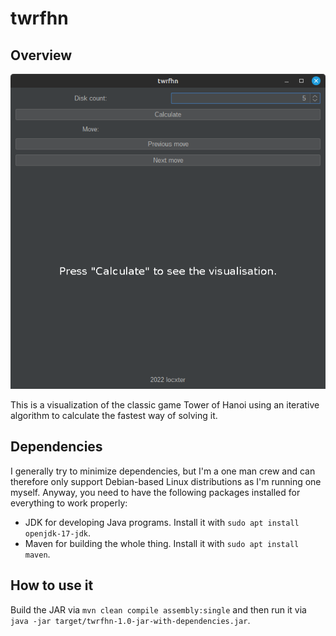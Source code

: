 # twrfhn

## Overview

![Overview image](overview.png)

This is a visualization of the classic game Tower of Hanoi using an iterative algorithm to calculate the fastest way of
solving it.

## Dependencies

I generally try to minimize dependencies, but I'm a one man crew and can therefore only support Debian-based Linux
distributions as I'm running one myself. Anyway, you need to have the following packages installed for everything to
work properly:

- JDK for developing Java programs. Install it with `sudo apt install openjdk-17-jdk`.
- Maven for building the whole thing. Install it with `sudo apt install maven`.

## How to use it

Build the JAR via `mvn clean compile assembly:single` and then run it
via `java -jar target/twrfhn-1.0-jar-with-dependencies.jar`.
